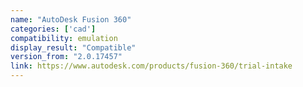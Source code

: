 ```yaml
---
name: "AutoDesk Fusion 360"
categories: ['cad']
compatibility: emulation
display_result: "Compatible"
version_from: "2.0.17457"
link: https://www.autodesk.com/products/fusion-360/trial-intake
---
```


